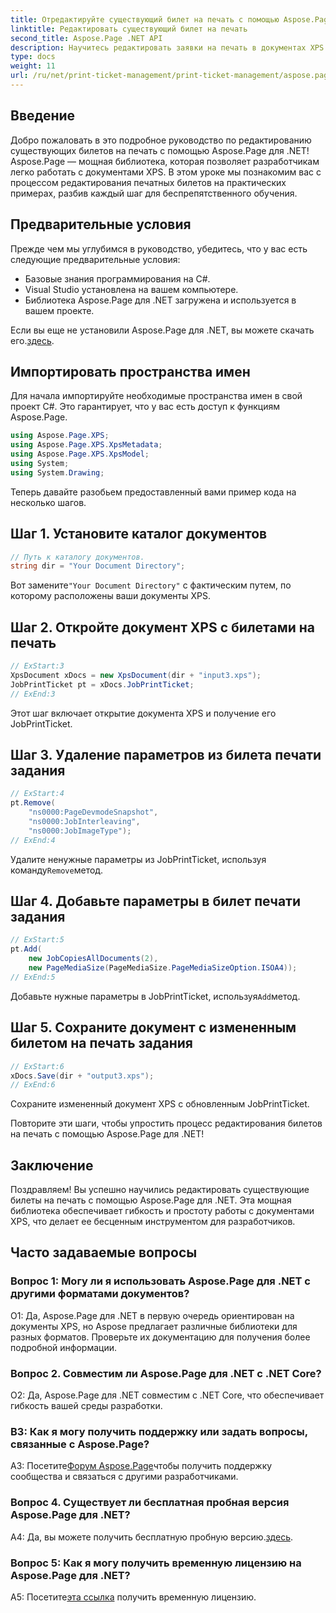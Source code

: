 ```yaml
---
title: Отредактируйте существующий билет на печать с помощью Aspose.Page для .NET
linktitle: Редактировать существующий билет на печать
second_title: Aspose.Page .NET API
description: Научитесь редактировать заявки на печать в документах XPS с помощью Aspose.Page для .NET. Пошаговое руководство для разработчиков. Улучшите контроль печати документов без особых усилий.
type: docs
weight: 11
url: /ru/net/print-ticket-management/print-ticket-management/aspose.page/
---
```

## Введение

Добро пожаловать в это подробное руководство по редактированию существующих билетов на печать с помощью Aspose.Page для .NET! Aspose.Page — мощная библиотека, которая позволяет разработчикам легко работать с документами XPS. В этом уроке мы познакомим вас с процессом редактирования печатных билетов на практических примерах, разбив каждый шаг для беспрепятственного обучения.

## Предварительные условия

Прежде чем мы углубимся в руководство, убедитесь, что у вас есть следующие предварительные условия:

- Базовые знания программирования на C#.
- Visual Studio установлена на вашем компьютере.
- Библиотека Aspose.Page для .NET загружена и используется в вашем проекте.

 Если вы еще не установили Aspose.Page для .NET, вы можете скачать его.[здесь](https://releases.aspose.com/page/net/).

## Импортировать пространства имен

Для начала импортируйте необходимые пространства имен в свой проект C#. Это гарантирует, что у вас есть доступ к функциям Aspose.Page.

```csharp
using Aspose.Page.XPS;
using Aspose.Page.XPS.XpsMetadata;
using Aspose.Page.XPS.XpsModel;
using System;
using System.Drawing;
```

Теперь давайте разобьем предоставленный вами пример кода на несколько шагов.

## Шаг 1. Установите каталог документов

```csharp
// Путь к каталогу документов.
string dir = "Your Document Directory";
```

 Вот замените`"Your Document Directory"` с фактическим путем, по которому расположены ваши документы XPS.

## Шаг 2. Откройте документ XPS с билетами на печать

```csharp
// ExStart:3
XpsDocument xDocs = new XpsDocument(dir + "input3.xps");
JobPrintTicket pt = xDocs.JobPrintTicket;
// ExEnd:3
```

Этот шаг включает открытие документа XPS и получение его JobPrintTicket.

## Шаг 3. Удаление параметров из билета печати задания

```csharp
// ExStart:4
pt.Remove(
	"ns0000:PageDevmodeSnapshot",
	"ns0000:JobInterleaving",
	"ns0000:JobImageType");
// ExEnd:4
```

 Удалите ненужные параметры из JobPrintTicket, используя команду`Remove`метод.

## Шаг 4. Добавьте параметры в билет печати задания

```csharp
// ExStart:5
pt.Add(
	new JobCopiesAllDocuments(2),
	new PageMediaSize(PageMediaSize.PageMediaSizeOption.ISOA4));
// ExEnd:5
```

 Добавьте нужные параметры в JobPrintTicket, используя`Add`метод.

## Шаг 5. Сохраните документ с измененным билетом на печать задания

```csharp
// ExStart:6
xDocs.Save(dir + "output3.xps");
// ExEnd:6
```

Сохраните измененный документ XPS с обновленным JobPrintTicket.

Повторите эти шаги, чтобы упростить процесс редактирования билетов на печать с помощью Aspose.Page для .NET!

## Заключение

Поздравляем! Вы успешно научились редактировать существующие билеты на печать с помощью Aspose.Page для .NET. Эта мощная библиотека обеспечивает гибкость и простоту работы с документами XPS, что делает ее бесценным инструментом для разработчиков.

## Часто задаваемые вопросы

### Вопрос 1: Могу ли я использовать Aspose.Page для .NET с другими форматами документов?

О1: Да, Aspose.Page для .NET в первую очередь ориентирован на документы XPS, но Aspose предлагает различные библиотеки для разных форматов. Проверьте их документацию для получения более подробной информации.

### Вопрос 2. Совместим ли Aspose.Page для .NET с .NET Core?

О2: Да, Aspose.Page для .NET совместим с .NET Core, что обеспечивает гибкость вашей среды разработки.

### В3: Как я могу получить поддержку или задать вопросы, связанные с Aspose.Page?

 A3: Посетите[Форум Aspose.Page](https://forum.aspose.com/c/page/39)чтобы получить поддержку сообщества и связаться с другими разработчиками.

### Вопрос 4. Существует ли бесплатная пробная версия Aspose.Page для .NET?

 A4: Да, вы можете получить бесплатную пробную версию.[здесь](https://releases.aspose.com/).

### Вопрос 5: Как я могу получить временную лицензию на Aspose.Page для .NET?

 А5: Посетите[эта ссылка](https://purchase.aspose.com/temporary-license/) получить временную лицензию.